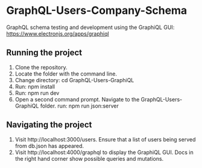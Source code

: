 # GraphQL-Users-Company-Schema

GraphQL schema testing and development using the GraphiQL GUI: https://www.electronjs.org/apps/graphiql

## Running the project

1. Clone the repository.
2. Locate the folder with the command line.
3. Change directory: cd GraphQL-Users-GraphiQL
4. Run: npm install
5. Run: npm run dev
6. Open a second command prompt. Navigate to the GraphQL-Users-GraphiQL folder. run: npm run json:server

## Navigating the project

1. Visit http://localhost:3000/users. Ensure that a list of users being served from db.json has appeared.
2. Visit http://localhost:4000/graphql to display the GraphiQL GUI.
   Docs in the right hand corner show possible queries and mutations.
